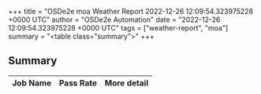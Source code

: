 +++
title = "OSDe2e moa Weather Report 2022-12-26 12:09:54.323975228 +0000 UTC"
author = "OSDe2e Automation"
date = "2022-12-26 12:09:54.323975228 +0000 UTC"
tags = ["weather-report", "moa"]
summary = "<table class=\"summary\"></table>"
+++
## Summary

| Job Name | Pass Rate | More detail |
|----------|-----------|-------------|




